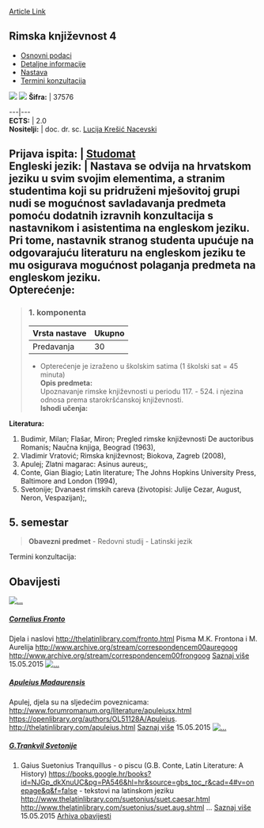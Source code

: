 [Article Link](https://www.fhs.hr/predmet/rimknj4)

## Rimska književnost 4
  * [Osnovni podaci](https://www.fhs.hr/predmet/rimknj4#v1id-904867_593481_1_0 "Osnovni podaci")
  * [Detaljne informacije](https://www.fhs.hr/predmet/rimknj4#v1id-904867_593481_1_1 "Detaljne informacije")
  * [Nastava](https://www.fhs.hr/predmet/rimknj4#v1id-904867_593481_1_2 "Nastava")
  * [Termini konzultacija](https://www.fhs.hr/predmet/rimknj4#v1id-904867_593481_1_3 "Termini konzultacija")


[![](https://www.fhs.hr/img/flags/gif/hr.gif)](https://www.fhs.hr/predmet/rimknj4) [![](https://www.fhs.hr/img/flags/gif/gb.gif)](https://www.fhs.hr/en/course/latlit4)
**Šifra:** |  37576  
  
---|---  
**ECTS:** |  2.0   
**Nositelji:** |  doc. dr. sc. [Lucija Krešić Nacevski](https://www.fhs.hr/djelatnik/lucija.kresic_nacevski)   
  
**Prijava ispita:** |  [Studomat](http://www.isvu.hr/studomat)  
**Engleski jezik:** |  Nastava se odvija na hrvatskom jeziku u svim svojim elementima, a stranim studentima koji su pridruženi mješovitoj grupi nudi se mogućnost savladavanja predmeta pomoću dodatnih izravnih konzultacija s nastavnikom i asistentima na engleskom jeziku. Pri tome, nastavnik stranog studenta upućuje na odgovarajuću literaturu na engleskom jeziku te mu osigurava mogućnost polaganja predmeta na engleskom jeziku.   
**Opterećenje:**  
---  
> ### 1. komponenta
> | Vrsta nastave | Ukupno  
> ---|---  
> Predavanja | 30  
> * Opterećenje je izraženo u školskim satima (1 školski sat = 45 minuta)   
**Opis predmeta:**  
> Upoznavanje rimske književnosti u periodu 117. - 524. i njezina odnosa prema starokršćanskoj književnosti.  
**Ishodi učenja:**  

  
**Literatura:**  
  1. Budimir, Milan; Flašar, Miron; Pregled rimske književnosti De auctoribus Romanis; Naučna knjiga, Beograd (1963), 
  2. Vladimir Vratović; Rimska književnost; Biokova, Zagreb (2008), 
  3. Apulej; Zlatni magarac: Asinus aureus;, 
  4. Conte, Gian Biagio; Latin literature; The Johns Hopkins University Press, Baltimore and London (1994), 
  5. Svetonije; Dvanaest rimskih careva (životopisi: Julije Cezar, August, Neron, Vespazijan);, 

  
**5. semestar**  
---  
> **Obavezni predmet** - Redovni studij - Latinski jezik  
>   
Termini konzultacija: 


## Obavijesti
[ ![...](https://www.fhs.hr/_news/icons/c13565bea8033568a408416b792357547572_icon.jpg) ](https://www.fhs.hr/predmet/rimknj4?@=20s0e#news_78560)
#####  [Cornelius Fronto](https://www.fhs.hr/predmet/rimknj4?@=20s0e#news_78560)
Djela i naslovi http://thelatinlibrary.com/fronto.html Pisma M.K. Frontona i M. Aurelija http://www.archive.org/stream/correspondencem00auregoog http://www.archive.org/stream/correspondencem00frongoog 
[Saznaj više](https://www.fhs.hr/predmet/rimknj4?@=20s0e#news_78560)
15.05.2015
[ ![...](https://www.fhs.hr/_news/icons/62137fa2d610d1f9cdca3357a360dc1c6031_icon.jpg) ](https://www.fhs.hr/predmet/rimknj4?@=20s0d#news_78560)
#####  [Apuleius Madaurensis](https://www.fhs.hr/predmet/rimknj4?@=20s0d#news_78560)
Apulej, djela su na sljedećim poveznicama: http://www.forumromanum.org/literature/apuleiusx.html https://openlibrary.org/authors/OL51128A/Apuleius. http://thelatinlibrary.com/apuleius.html 
[Saznaj više](https://www.fhs.hr/predmet/rimknj4?@=20s0d#news_78560)
15.05.2015
[ ![...](https://www.fhs.hr/_news/icons/f8c97dd0c103f0019f666666c74be9336577_icon.png) ](https://www.fhs.hr/predmet/rimknj4?@=20s0c#news_78560)
#####  [G.Trankvil Svetonije](https://www.fhs.hr/predmet/rimknj4?@=20s0c#news_78560)
1. Gaius Suetonius Tranquillus - o piscu (G.B. Conte, Latin Literature: A History) https://books.google.hr/books?id=NJGp_dkXnuUC&pg=PA546&hl=hr&source=gbs_toc_r&cad=4#v=onepage&q&f=false - tekstovi na latinskom jeziku http://www.thelatinlibrary.com/suetonius/suet.caesar.html http://www.thelatinlibrary.com/suetonius/suet.aug.shtml ... 
[Saznaj više](https://www.fhs.hr/predmet/rimknj4?@=20s0c#news_78560)
15.05.2015
[Arhiva obavijesti](https://www.fhs.hr/predmet/rimknj4?@=20owf#news_78560 "Arhiva obavijesti")
